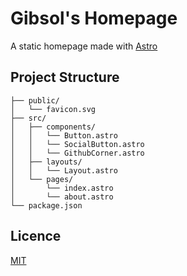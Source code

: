 # Gibsol's Homepage

A static homepage made with [Astro](https://astro.build/)

## Project Structure

```
├── public/
│   └── favicon.svg
├── src/
│   ├── components/
│   │   └── Button.astro
│   │   └── SocialButton.astro
│   │   └── GithubCorner.astro
│   ├── layouts/
│   │   └── Layout.astro
│   └── pages/
│       └── index.astro
│       └── about.astro
└── package.json
```

## Licence

[MIT](https://choosealicense.com/licenses/mit/)
